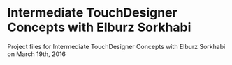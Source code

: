 # Intermediate TouchDesigner Concepts with Elburz Sorkhabi
Project files for Intermediate TouchDesigner Concepts with Elburz Sorkhabi on March 19th, 2016
